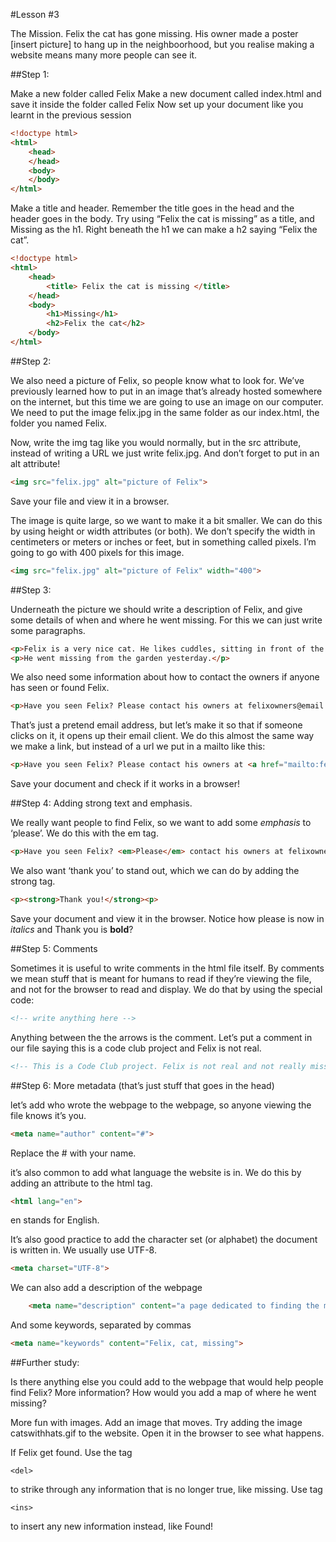 #Lesson #3

The Mission. Felix the cat has gone missing. His owner made a poster [insert picture] to hang up in the neighboorhood, but you realise making a website means many more people can see it.##Step 1:Make a new folder called FelixMake a new document called index.html and save it inside the folder called FelixNow set up your document like you learnt in the previous session
```HTML<!doctype html><html>	<head>	</head>	<body>	</body></html>
```Make a title and header. Remember the title goes in the head and the header goes in the body. Try using “Felix the cat is missing” as a title, and Missing as the h1. Right beneath the h1 we can make a h2 saying “Felix the cat”.```HTML<!doctype html><html>	<head>		<title> Felix the cat is missing </title>	</head>	<body>		<h1>Missing</h1>		<h2>Felix the cat</h2>	</body></html>
```##Step 2:We also need a picture of Felix, so people know what to look for. We’ve previously learned how to put in an image that’s already hosted somewhere on the internet, but this time we are going to use an image on our computer. We need to put the image felix.jpg in the same folder as our index.html, the folder you named Felix.Now, write the img tag like you would normally, but in the src attribute, instead of writing a URL we just write felix.jpg. And don’t forget to put in an alt attribute!```HTML<img src="felix.jpg" alt="picture of Felix">
```Save your file and view it in a browser.The image is quite large, so we want to make it a bit smaller. We can do this by using height or width attributes (or both). We don’t specify the width in centimeters or meters or inches or feet, but in something called pixels. I’m going to go with 400 pixels for this image.```HTML<img src="felix.jpg" alt="picture of Felix" width="400">
```##Step 3: Underneath the picture we should write a description of Felix, and give some details of when and where he went missing. For this we can just write some paragraphs.```HTML<p>Felix is a very nice cat. He likes cuddles, sitting in front of the radiator and his toy mouse. His fur is orange. </p><p>He went missing from the garden yesterday.</p>
```We also need some information about how to contact the owners if anyone has seen or found Felix.```HTML<p>Have you seen Felix? Please contact his owners at felixowners@email.com</p>
```That’s just a pretend email address, but let’s make it so that if someone clicks on it, it opens up their email client. We do this almost the same way we make a link, but instead of a url we put in a mailto like this:```HTML
<p>Have you seen Felix? Please contact his owners at <a href="mailto:felixowners@email.com">felixowners@email.com</a></p>
```Save your document and check if it works in a browser!##Step 4: Adding strong text and emphasis.We really want people to find Felix, so we want to add some *emphasis* to ‘please’. We do this with the em tag.```HTML<p>Have you seen Felix? <em>Please</em> contact his owners at felixowners@email.com</p>
```We also want ‘thank you’ to stand out, which we can do by adding the strong tag.	```HTML<p><strong>Thank you!</strong><p>
```Save your document and view it in the browser. Notice how please is now in *italics* and Thank you is **bold**?##Step 5: CommentsSometimes it is useful to write comments in the html file itself. By comments we mean stuff that is meant for humans to read if they’re viewing the file, and not for the browser to read and display. We do that by using the special code:
```HTML<!-- write anything here -->
```Anything between the the arrows is the comment.Let’s put a comment in our file saying this is a code club project and Felix is not real.
```HTML<!-- This is a Code Club project. Felix is not real and not really missing -->
```##Step 6: More metadata (that’s just stuff that goes in the head)let’s add who wrote the webpage to the webpage, so anyone viewing the file knows it’s you.```HTML<meta name="author" content="#">
```Replace the # with your name.it’s also common to add what language the website is in. We do this by adding an attribute to the html tag.```HTML<html lang="en">
```en stands for English.It’s also good practice to add the character set (or alphabet) the document is written in. We usually use UTF-8.```HTML<meta charset="UTF-8">
```We can also add a description of the webpage```HTML	<meta name="description" content="a page dedicated to finding the missing cat Felix">
```And some keywords, separated by commas```HTML<meta name="keywords" content="Felix, cat, missing">
```##Further study:Is there anything else you could add to the webpage that would help people find Felix? More information? How would you add a map of where he went missing?More fun with images. Add an image that moves. Try adding the image catswithhats.gif to the website. Open it in the browser to see what happens.If Felix get found. Use the tag 	
	<del> 
to strike through any information that is no longer true, like missing. Use tag 	
	<ins> 
to insert any new information instead, like Found! 